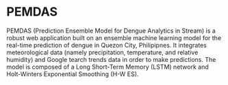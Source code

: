 # PEMDAS
PEMDAS (Prediction Ensemble Model for Dengue Analytics in Stream) is a robust web application built on an ensemble machine learning model for the real-time prediction of dengue in Quezon City, Philipipnes. It integrates meteorological data (namely precipitation, temperature, and relative humidity) and Google tearch trends data in order to make predictions. The model is composed of a Long Short-Term Memory (LSTM) network and Holt-Winters Exponential Smoothing (H-W ES).
